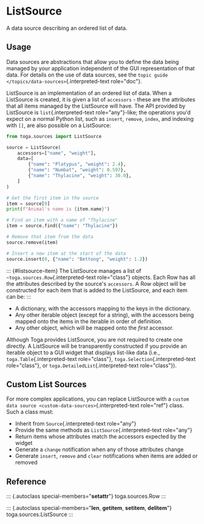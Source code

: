 # ListSource

A data source describing an ordered list of data.

## Usage

Data sources are abstractions that allow you to define the data being
managed by your application independent of the GUI representation of
that data. For details on the use of data sources, see the
`topic guide </topics/data-sources>`{.interpreted-text role="doc"}.

ListSource is an implementation of an ordered list of data. When a
ListSource is created, it is given a list of `accessors` - these are the
attributes that all items managed by the ListSource will have. The API
provided by ListSource is `list`{.interpreted-text role="any"}-like; the
operations you'd expect on a normal Python list, such as `insert`,
`remove`, `index`, and indexing with `[]`, are also possible on a
ListSource:

``` python
from toga.sources import ListSource

source = ListSource(
    accessors=["name", "weight"],
    data=[
        {"name": "Platypus", "weight": 2.4},
        {"name": "Numbat", "weight": 0.597},
        {"name": "Thylacine", "weight": 30.0},
    ]
)

# Get the first item in the source
item = source[0]
print(f"Animal's name is {item.name}")

# Find an item with a name of "Thylacine"
item = source.find({"name": "Thylacine"})

# Remove that item from the data
source.remove(item)

# Insert a new item at the start of the data
source.insert(0, {"name": "Bettong", "weight": 1.2})
```

::: {#listsource-item}
The ListSource manages a list of `~toga.sources.Row`{.interpreted-text
role="class"} objects. Each Row has all the attributes described by the
source's `accessors`. A Row object will be constructed for each item
that is added to the ListSource, and each item can be:
:::

- A dictionary, with the accessors mapping to the keys in the
  dictionary.
- Any other iterable object (except for a string), with the accessors
  being mapped onto the items in the iterable in order of definition.
- Any other object, which will be mapped onto the *first* accessor.

Although Toga provides ListSource, you are not required to create one
directly. A ListSource will be transparently constructed if you provide
an iterable object to a GUI widget that displays list-like data (i.e.,
`toga.Table`{.interpreted-text role="class"},
`toga.Selection`{.interpreted-text role="class"}, or
`toga.DetailedList`{.interpreted-text role="class"}).

## Custom List Sources

For more complex applications, you can replace ListSource with a
`custom data
source <custom-data-sources>`{.interpreted-text role="ref"} class. Such
a class must:

- Inherit from `Source`{.interpreted-text role="any"}
- Provide the same methods as `ListSource`{.interpreted-text role="any"}
- Return items whose attributes match the accessors expected by the
  widget
- Generate a `change` notification when any of those attributes change
- Generate `insert`, `remove` and `clear` notifications when items are
  added or removed

## Reference

::: {.autoclass special-members="__setattr__"}
toga.sources.Row
:::

::: {.autoclass special-members="__len__, __getitem__, __setitem__, __delitem__"}
toga.sources.ListSource
:::
